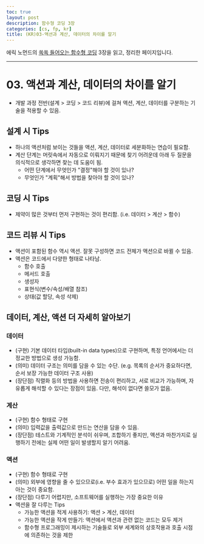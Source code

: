 ```yaml
---
toc: true
layout: post
description: 함수형 코딩 3장
categories: [cs, fp, kr]
title: (KR)03-액션과 계산, 데이터의 차이를 알기
---
```


에릭 노먼드의 [쏙쏙 들어오는 함수형 코딩](http://www.yes24.com/Product/Goods/108748841) 3장을 읽고, 정리한 페이지입니다.

---

# 03. 액션과 계산, 데이터의 차이를 알기

- 개발 과정 전반(설계 > 코딩 > 코드 리뷰)에 걸쳐 액션, 계산, 데이터를 구분하는 기술을 적용할 수 있음.

## 설계 시 Tips 
- 하나의 액션처럼 보이는 것들을 액션, 계산, 데이터로 세분화하는 연습이 필요함. 
- 계산 단계는 머릿속에서 자동으로 이뤄지기 때문에 찾기 어려운데 아래 두 질문을 의식적으로 생각하면 찾는 데 도움이 됨.
    - 어떤 단계에서 무엇인가 "결정"해야 할 것이 있나?
    - 무엇인가 "계획"해서 방법을 찾아야 할 것이 있나?

## 코딩 시 Tips
- 제약이 많은 것부터 먼저 구현하는 것이 편리함. (i.e. 데이터 > 계산 > 함수)

## 코드 리뷰 시 Tips
- 액션이 포함된 함수 역시 액션. 잘못 구성하면 코드 전체가 액션으로 바뀔 수 있음.
- 액션은 코드에서 다양한 형태로 나타남.
    - 함수 호출
    - 메서드 호출
    - 생성자
    - 표현식(변수/속성/배열 참조)
    - 상태(값 할당, 속성 삭제)

## 데이터, 계산, 액션 더 자세히 알아보기

### 데이터
- (구현) 기본 데이터 타입(built-in data types)으로 구현하며, 특정 언어에서는 더 정교한 방법으로 생성 가능함.
- (의미) 데이터 구조는 의미를 담을 수 있는 수단. (e.g. 목록의 순서가 중요하다면, 순서 보장 가능한 데이터 구조 사용)
- (장단점) 직렬화 등의 방법을 사용하면 전송이 편리하고, 서로 비교가 가능하며, 자유롭게 해석할 수 있다는 장점이 있음. 다만, 해석이 없다면 쓸모가 없음.

### 계산
- (구현) 함수 형태로 구현
- (의미) 입력값을 출력값으로 만드는 연산을 담을 수 있음.
- (장단점) 테스트와 기계적인 분석이 쉬우며, 조합하기 좋지만, 액션과 마찬가지로 실행하기 전에는 실제 어떤 일이 발생할지 알기 어려움. 

### 액션
- (구현) 함수 형태로 구현
- (의미) 외부에 영향을 줄 수 있으므로(i.e. 부수 효과가 있으므로) 어떤 일을 하는지 아는 것이 중요함.
- (장단점) 다루기 어렵지만, 소프트웨어를 실행하는 가장 중요한 이유
- 액션을 잘 다루는 Tips
    - 가능한 액션을 적게 사용하기: 액션 > 계산, 데이터
    - 가능한 액션을 작게 만들기: 액션에서 액션과 관련 없는 코드는 모두 제거
    - 함수형 프로그래밍이 제시하는 기술들로 외부 세계와의 상호작용과 호출 시점에 의존하는 것을 제한